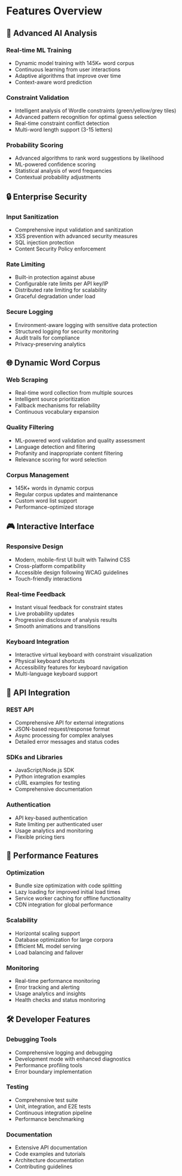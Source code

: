 
# Features Overview

## 🧠 Advanced AI Analysis

### Real-time ML Training
- Dynamic model training with 145K+ word corpus
- Continuous learning from user interactions
- Adaptive algorithms that improve over time
- Context-aware word prediction

### Constraint Validation
- Intelligent analysis of Wordle constraints (green/yellow/grey tiles)
- Advanced pattern recognition for optimal guess selection
- Real-time constraint conflict detection
- Multi-word length support (3-15 letters)

### Probability Scoring
- Advanced algorithms to rank word suggestions by likelihood
- ML-powered confidence scoring
- Statistical analysis of word frequencies
- Contextual probability adjustments

## 🔒 Enterprise Security

### Input Sanitization
- Comprehensive input validation and sanitization
- XSS prevention with advanced security measures
- SQL injection protection
- Content Security Policy enforcement

### Rate Limiting
- Built-in protection against abuse
- Configurable rate limits per API key/IP
- Distributed rate limiting for scalability
- Graceful degradation under load

### Secure Logging
- Environment-aware logging with sensitive data protection
- Structured logging for security monitoring
- Audit trails for compliance
- Privacy-preserving analytics

## 🌐 Dynamic Word Corpus

### Web Scraping
- Real-time word collection from multiple sources
- Intelligent source prioritization
- Fallback mechanisms for reliability
- Continuous vocabulary expansion

### Quality Filtering
- ML-powered word validation and quality assessment
- Language detection and filtering
- Profanity and inappropriate content filtering
- Relevance scoring for word selection

### Corpus Management
- 145K+ words in dynamic corpus
- Regular corpus updates and maintenance
- Custom word list support
- Performance-optimized storage

## 🎮 Interactive Interface

### Responsive Design
- Modern, mobile-first UI built with Tailwind CSS
- Cross-platform compatibility
- Accessible design following WCAG guidelines
- Touch-friendly interactions

### Real-time Feedback
- Instant visual feedback for constraint states
- Live probability updates
- Progressive disclosure of analysis results
- Smooth animations and transitions

### Keyboard Integration
- Interactive virtual keyboard with constraint visualization
- Physical keyboard shortcuts
- Accessibility features for keyboard navigation
- Multi-language keyboard support

## 🔌 API Integration

### REST API
- Comprehensive API for external integrations
- JSON-based request/response format
- Async processing for complex analyses
- Detailed error messages and status codes

### SDKs and Libraries
- JavaScript/Node.js SDK
- Python integration examples
- cURL examples for testing
- Comprehensive documentation

### Authentication
- API key-based authentication
- Rate limiting per authenticated user
- Usage analytics and monitoring
- Flexible pricing tiers

## 🎯 Performance Features

### Optimization
- Bundle size optimization with code splitting
- Lazy loading for improved initial load times
- Service worker caching for offline functionality
- CDN integration for global performance

### Scalability
- Horizontal scaling support
- Database optimization for large corpora
- Efficient ML model serving
- Load balancing and failover

### Monitoring
- Real-time performance monitoring
- Error tracking and alerting
- Usage analytics and insights
- Health checks and status monitoring

## 🛠️ Developer Features

### Debugging Tools
- Comprehensive logging and debugging
- Development mode with enhanced diagnostics
- Performance profiling tools
- Error boundary implementation

### Testing
- Comprehensive test suite
- Unit, integration, and E2E tests
- Continuous integration pipeline
- Performance benchmarking

### Documentation
- Extensive API documentation
- Code examples and tutorials
- Architecture documentation
- Contributing guidelines
